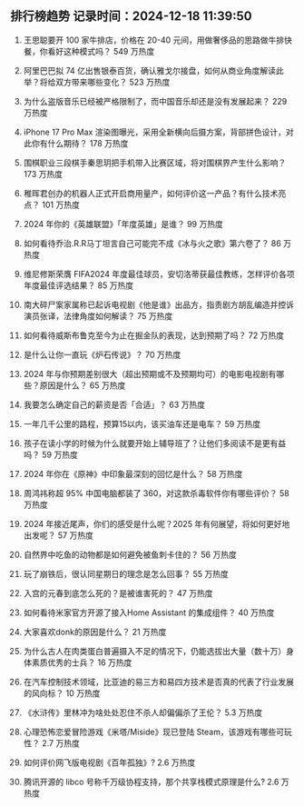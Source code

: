 
## 排行榜趋势 记录时间：2024-12-18 11:39:50
  
  1. 王思聪要开 100 家牛排店，价格在 20-40 元间，用做奢侈品的思路做牛排快餐，你看好这种模式吗？ 549 万热度
    
  2. 阿里巴巴拟 74 亿出售银泰百货，确认雅戈尔接盘，如何从商业角度解读此举？将给双方带来哪些变化？ 523 万热度
    
  3. 为什么盗版音乐已经被严格限制了，而中国音乐却还是没有发展起来？ 229 万热度
    
  4. iPhone 17 Pro Max 渲染图曝光，采用全新横向后摄方案，背部拼色设计，对此你有什么期待？ 178 万热度
    
  5. 围棋职业三段棋手秦思玥把手机带入比赛区域，将对围棋界产生什么影响？ 173 万热度
    
  6. 稚晖君创办的机器人正式开启商用量产，如何评价这一产品？有什么技术亮点？ 101 万热度
    
  7. 2024 年你的《英雄联盟》「年度英雄」是谁？ 99 万热度
    
  8. 如何看待乔治.R.R马丁坦言自己可能完不成《冰与火之歌》第六卷了？ 86 万热度
    
  9. 维尼修斯荣膺 FIFA2024 年度最佳球员，安切洛蒂获最佳教练，怎样评价各项年度最佳评选结果？ 85 万热度
    
  10. 南大碎尸案家属称已起诉电视剧《他是谁》出品方，指责剧方胡乱编造并控诉演员张译，法律角度如何解读？ 75 万热度
    
  11. 如何看待威斯布鲁克至今为止在掘金队的表现，达到预期了吗？ 72 万热度
    
  12. 是什么让你一直玩《炉石传说》？ 70 万热度
    
  13. 2024 年与你预期差别很大（超出预期或不及预期均可）的电影电视剧有哪些？原因是什么？ 65 万热度
    
  14. 我要怎么确定自己的薪资是否「合适」？ 63 万热度
    
  15. 一年几千公里的路程，预算15以内，该买油车还是电车？ 59 万热度
    
  16. 孩子在读小学的时候为什么就要开始上辅导班了？让他们多阅读不是更有益吗？ 59 万热度
    
  17. 2024 年你在《原神》中印象最深刻的回忆是什么？ 58 万热度
    
  18. 周鸿祎称超 95% 中国电脑都装了 360，对这款杀毒软件你有哪些评价？ 58 万热度
    
  19. 2024 年接近尾声，你们的感受是什么呢？2025 年有何展望，将如何更好地出发呢？ 57 万热度
    
  20. 自然界中吃鱼的动物都是如何避免被鱼刺卡住的？ 56 万热度
    
  21. 玩了崩铁后，很认同星期日的理念是怎么回事？ 55 万热度
    
  22. 入宫的元春到底怎么死的？是被谁害死的？ 47 万热度
    
  23. 如何看待米家官方开源了接入Home Assistant 的集成组件？ 40 万热度
    
  24. 大家喜欢donk的原因是什么？ 21 万热度
    
  25. 为什么古人在肉类蛋白普遍摄入不足的情况下，仍能选拔出大量（数十万）身体素质优秀的士兵？ 16 万热度
    
  26. 在汽车控制技术领域，比亚迪的易三方和易四方技术是否真的代表了行业发展的风向标？ 10 万热度
    
  27. 《水浒传》里林冲为啥处处忍住不杀人却偏偏杀了王伦？ 5.3 万热度
    
  28. 心理恐怖恋爱冒险游戏《米塔/Miside》现已登陆 Steam，该游戏有哪些可玩性？ 2.7 万热度
    
  29. 如何评价网飞版电视剧《百年孤独》? 2.6 万热度
    
  30. 腾讯开源的 libco 号称千万级协程支持，那个共享栈模式原理是什么? 2.6 万热度
    